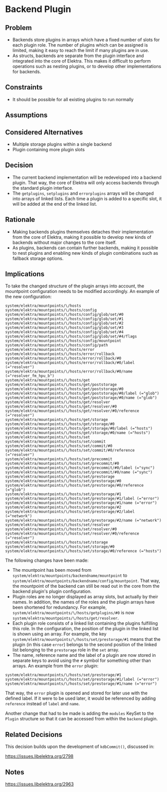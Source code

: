 # Backend Plugin

## Problem

- Backends store plugins in arrays which have a fixed number of slots for each plugin role. The number of plugins which can be assigned is limited,
  making it easy to reach the limit if many plugins are in use.
- As structs, backends are separate from the plugin interface and integrated into the core of Elektra. This makes it difficult to perform operations
  such as nesting plugins, or to develop other implementations for backends.

## Constraints

- It should be possible for all existing plugins to run normally

## Assumptions

## Considered Alternatives

- Multiple storage plugins within a single backend
- Plugin containing more plugin slots

## Decision

- The current backend implementation will be redeveloped into a backend plugin. That way, the core of Elektra will only access backends through
  the standard plugin interface.
- The `getplugins`, `setplugins` and `errorplugins` arrays will be changed into arrays of linked lists. Each time a plugin is added to a specific
  slot, it will be added at the end of the linked list.

## Rationale

- Making backends plugins themselves detaches their implementation from the core of Elektra, making it possible to develop new kinds of backends
  without major changes to the core itself.
- As plugins, backends can contain further backends, making it possible to nest plugins and enabling new kinds of plugin combinations such as
  fallback storage options.

## Implications

To take the changed structure of the plugin arrays into account, the mountpoint configuration needs to be modified accordingly. An example
of the new configuration:

```
system/elektra/mountpoints/\/hosts
system/elektra/mountpoints/\/hosts/config
system/elektra/mountpoints/\/hosts/config/glob/set/#0
system/elektra/mountpoints/\/hosts/config/glob/set/#1
system/elektra/mountpoints/\/hosts/config/glob/set/#2
system/elektra/mountpoints/\/hosts/config/glob/set/#3
system/elektra/mountpoints/\/hosts/config/glob/set/#4
system/elektra/mountpoints/\/hosts/config/glob/set/#4/flags
system/elektra/mountpoints/\/hosts/config/mountpoint
system/elektra/mountpoints/\/hosts/config/path
system/elektra/mountpoints/\/hosts/error
system/elektra/mountpoints/\/hosts/error/rollback
system/elektra/mountpoints/\/hosts/error/rollback/#0
system/elektra/mountpoints/\/hosts/error/rollback/#0/label (="resolver")
system/elektra/mountpoints/\/hosts/error/rollback/#0/name (="resolver_fm_hpu_b")
system/elektra/mountpoints/\/hosts/get
system/elektra/mountpoints/\/hosts/get/poststorage
system/elektra/mountpoints/\/hosts/get/poststorage/#0
system/elektra/mountpoints/\/hosts/get/poststorage/#0/label (="glob")
system/elektra/mountpoints/\/hosts/get/poststorage/#0/name (="glob")
system/elektra/mountpoints/\/hosts/get/resolver
system/elektra/mountpoints/\/hosts/get/resolver/#0
system/elektra/mountpoints/\/hosts/get/resolver/#0/reference (="resolver")
system/elektra/mountpoints/\/hosts/get/storage
system/elektra/mountpoints/\/hosts/get/storage/#0
system/elektra/mountpoints/\/hosts/get/storage/#0/label (="hosts")
system/elektra/mountpoints/\/hosts/get/storage/#0/name (="hosts")
system/elektra/mountpoints/\/hosts/set
system/elektra/mountpoints/\/hosts/set/commit
system/elektra/mountpoints/\/hosts/set/commit/#0
system/elektra/mountpoints/\/hosts/set/commit/#0/reference (="resolver")
system/elektra/mountpoints/\/hosts/set/precommit
system/elektra/mountpoints/\/hosts/set/precommit/#0
system/elektra/mountpoints/\/hosts/set/precommit/#0/label (="sync")
system/elektra/mountpoints/\/hosts/set/precommit/#0/name (="sync")
system/elektra/mountpoints/\/hosts/set/prestorage
system/elektra/mountpoints/\/hosts/set/prestorage/#0
system/elektra/mountpoints/\/hosts/set/prestorage/#0/reference (="glob")
system/elektra/mountpoints/\/hosts/set/prestorage/#1
system/elektra/mountpoints/\/hosts/set/prestorage/#1/label (="error")
system/elektra/mountpoints/\/hosts/set/prestorage/#1/name (="error")
system/elektra/mountpoints/\/hosts/set/prestorage/#2
system/elektra/mountpoints/\/hosts/set/prestorage/#2/label (="network")
system/elektra/mountpoints/\/hosts/set/prestorage/#2/name (="network")
system/elektra/mountpoints/\/hosts/set/resolver
system/elektra/mountpoints/\/hosts/set/resolver/#0
system/elektra/mountpoints/\/hosts/set/resolver/#0/reference (="resolver")
system/elektra/mountpoints/\/hosts/set/storage
system/elektra/mountpoints/\/hosts/set/storage/#0
system/elektra/mountpoints/\/hosts/set/storage/#0/reference (="hosts")
```

The following changes have been made:

- The mountpoint has been moved from `system/elektra/mountpoints/backendname/mountpoint`
  to `system/elektra/mountpoints/backendname/config/mountpoint`. That way, the mountpoint of
  the backend can still be read out in the core from the backend plugin's plugin configuration.
- Plugin roles are no longer displayed as array slots, but actually by their names. In addition,
  the names of the roles and the plugin arrays have been shortened for redundancy. For example,
  `system/elektra/mountpoints/\/hosts/getplugins/#0` is now
  `system/elektra/mountpoints/\/hosts/get/resolver`.
- Each plugin role consists of a linked list containing the plugins fulfilling this role. In the
  configuration, the position of the plugin in the linked list is shown using an array. For example,
  the key `system/elektra/mountpoints/\/hosts/set/prestorage/#1` means that the plugin (in this
  case `error`) belongs to the second position of the linked list belonging to the `prestorage` role
  in the `set` array.
- The name, reference name and the label of a plugin are now stored in separate keys to avoid using
  the `#` symbol for something other than arrays. An example from the `error` plugin:

```
system/elektra/mountpoints/\/hosts/set/prestorage/#1
system/elektra/mountpoints/\/hosts/set/prestorage/#1/label (="error")
system/elektra/mountpoints/\/hosts/set/prestorage/#1/name (="error")
```

That way, the `error` plugin is opened and stored for later use with the defined label. If it were to
be used later, it would be referenced by adding `reference` instead of `label` and `name`.

Another change that had to be made is adding the `modules` KeySet to the `Plugin` structure so that it
can be accessed from within the `backend` plugin.

## Related Decisions

This decision builds upon the development of `kdbCommit()`, discussed in:

https://issues.libelektra.org/2798

## Notes

https://issues.libelektra.org/2963
